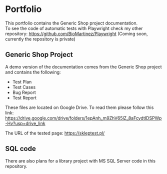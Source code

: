 # Portfolio

This portfolio contains the Generic Shop project documentation.  
To see the code of automatic tests with Playwright check my other repository: https://github.com/BioMartinez/Playwright  (Coming soon, currently the repository is private)

## Generic Shop Project

A demo version of the documentation comes from the Generic Shop project and contains the following:
- Test Plan
- Test Cases
- Bug Report
- Test Report

These files are located on Google Drive. To read them please follow this link: https://drive.google.com/drive/folders/1epAnh_m9ZhV65lZ_8aFcydtIDSPWp-Hv?usp=drive_link

The URL of the tested page: https://skleptest.pl/

## SQL code

There are also plans for a library project with MS SQL Server code in this repository.
